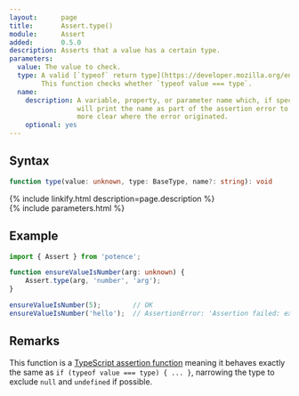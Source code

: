```yaml
---
layout:      page
title:       Assert.type()
module:      Assert
added:       0.5.0
description: Asserts that a value has a certain type.
parameters:
  value: The value to check.
  type: A valid [`typeof` return type](https://developer.mozilla.org/en-US/docs/Web/JavaScript/Reference/Operators/typeof#Description).
        This function checks whether `typeof value === type`.
  name:
    description: A variable, property, or parameter name which, if specified,
                 will print the name as part of the assertion error to make it
                 more clear where the error originated.
    optional: yes
---
```

## Syntax

```ts
function type(value: unknown, type: BaseType, name?: string): void
```

<div class="description">{% include linkify.html description=page.description %}</div>
{% include parameters.html %}

## Example

```ts
import { Assert } from 'potence';

function ensureValueIsNumber(arg: unknown) {
    Assert.type(arg, 'number', 'arg');
}

ensureValueIsNumber(5);        // OK
ensureValueIsNumber('hello');  // AssertionError: 'Assertion failed: expected arg to be of type number but was "hello"'
```

## Remarks

This function is a
[TypeScript assertion function](https://www.typescriptlang.org/docs/handbook/release-notes/typescript-3-7.html#assertion-functions)
meaning it behaves exactly the same as `if (typeof value === type) { ... }`,
narrowing the type to exclude `null` and `undefined` if possible.
